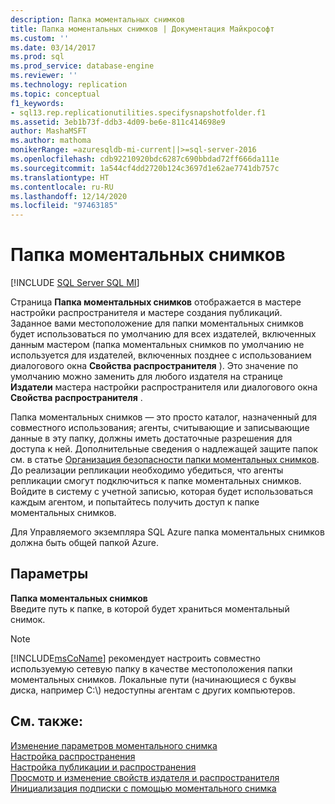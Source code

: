 ```yaml
---
description: Папка моментальных снимков
title: Папка моментальных снимков | Документация Майкрософт
ms.custom: ''
ms.date: 03/14/2017
ms.prod: sql
ms.prod_service: database-engine
ms.reviewer: ''
ms.technology: replication
ms.topic: conceptual
f1_keywords:
- sql13.rep.replicationutilities.specifysnapshotfolder.f1
ms.assetid: 3eb1b73f-ddb3-4d09-be6e-811c414698e9
author: MashaMSFT
ms.author: mathoma
monikerRange: =azuresqldb-mi-current||>=sql-server-2016
ms.openlocfilehash: cdb92210920bdc6287c690bbdad72ff666da111e
ms.sourcegitcommit: 1a544cf4dd2720b124c3697d1e62ae7741db757c
ms.translationtype: HT
ms.contentlocale: ru-RU
ms.lasthandoff: 12/14/2020
ms.locfileid: "97463185"
---
```

# <a name="snapshot-folder"></a>Папка моментальных снимков
[!INCLUDE [SQL Server SQL MI](../../includes/applies-to-version/sql-asdbmi.md)]

Страница **Папка моментальных снимков** отображается в мастере настройки распространителя и мастере создания публикаций. Заданное вами местоположение для папки моментальных снимков будет использоваться по умолчанию для всех издателей, включенных данным мастером (папка моментальных снимков по умолчанию не используется для издателей, включенных позднее с использованием диалогового окна **Свойства распространителя** ). Это значение по умолчанию можно заменить для любого издателя на странице **Издатели** мастера настройки распространителя или диалогового окна **Свойства распространителя** .  
  
Папка моментальных снимков — это просто каталог, назначенный для совместного использования; агенты, считывающие и записывающие данные в эту папку, должны иметь достаточные разрешения для доступа к ней. Дополнительные сведения о надлежащей защите папок см. в статье [Организация безопасности папки моментальных снимков](../../relational-databases/replication/security/secure-the-snapshot-folder.md). До реализации репликации необходимо убедиться, что агенты репликации смогут подключиться к папке моментальных снимков. Войдите в систему с учетной записью, которая будет использоваться каждым агентом, и попытайтесь получить доступ к папке моментальных снимков.  

Для Управляемого экземпляра SQL Azure папка моментальных снимков должна быть общей папкой Azure. 
  
## <a name="options"></a>Параметры  
 **Папка моментальных снимков**  
 Введите путь к папке, в которой будет храниться моментальный снимок.  
  
> [!NOTE]  
> [!INCLUDE[msCoName](../../includes/msconame-md.md)] рекомендует настроить совместно используемую сетевую папку в качестве местоположения папки моментальных снимков. Локальные пути (начинающиеся с буквы диска, например C:\\) недоступны агентам с других компьютеров.  
  
## <a name="see-also"></a>См. также:  
 [Изменение параметров моментального снимка](../../relational-databases/replication/snapshot-options.md)   
 [Настройка распространения](../../relational-databases/replication/configure-distribution.md)   
 [Настройка публикации и распространения](../../relational-databases/replication/configure-publishing-and-distribution.md)   
 [Просмотр и изменение свойств издателя и распространителя](../../relational-databases/replication/view-and-modify-distributor-and-publisher-properties.md)   
 [Инициализация подписки с помощью моментального снимка](../../relational-databases/replication/initialize-a-subscription-with-a-snapshot.md)  
  
  
